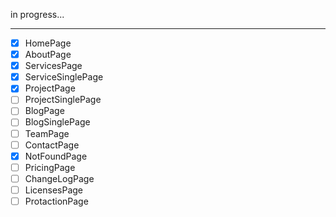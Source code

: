 in progress...

---

- [x] HomePage
- [x] AboutPage
- [x] ServicesPage
- [x] ServiceSinglePage
- [x] ProjectPage
- [ ] ProjectSinglePage
- [ ] BlogPage
- [ ] BlogSinglePage
- [ ] TeamPage
- [ ] ContactPage
- [x] NotFoundPage
- [ ] PricingPage
- [ ] ChangeLogPage
- [ ] LicensesPage
- [ ] ProtactionPage
